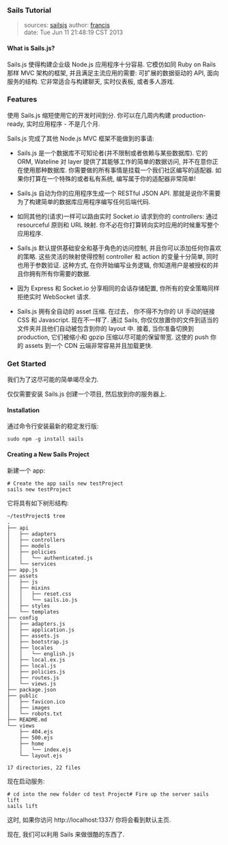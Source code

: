### Sails Tutorial

> sources: [sailsjs](http://sailsjs.org/)
> author: [francis](https://github.com/jhjguxin) </br>
> date: Tue Jun 11 21:48:19 CST 2013

#### What is Sails.js?

Sails.js 使得构建企业级 Node.js 应用程序十分容易. 它模仿如同 Ruby on Rails 那样 MVC 架构的框架, 并且满足主流应用的需要: 可扩展的数据驱动的 API, 面向服务的结构. 它非常适合与构建聊天, 实时仪表板, 或者多人游戏.

### Features

使用 Sails.js 缩短使用它的开发时间到分. 你可以在几周内构建 production-ready, 实时应用程序 - 不是几个月.

Sails.js 完成了其他 Node.js MVC 框架不能做到的事请:

- Sails.js 是一个数据库不可知论者(并不限制或者依赖与某些数据库). 它的 ORM, Wateline 对 layer 提供了其能够工作的简单的数据访问, 并不在意你正在使用那种数据库. 你需要做的所有事情是挂载一个我们社区编写的适配器. 如果你打算在一个特殊的或者私有系统, 编写属于你的适配器非常简单!

- Sails.js 自动为你的应用程序生成一个 RESTful JSON API. 那就是说你不需要为了构建简单的数据库应用程序编写任何后端代码.

- 如同其他的(请求)一样可以路由实时 Socket.io 请求到你的 controllers: 通过 resourceful 原则和 URL 映射. 你不必在你打算转向实时应用的时候重写整个应用程序.

- Sails.js 默认提供基础安全和基于角色的访问控制, 并且你可以添加任何你喜欢的策略. 这些灵活的映射使得控制 controller 和 action 的变量十分简单, 同时也用于参数验证. 这种方式, 在你开始编写业务逻辑, 你知道用户是被授权的并且你拥有所有你需要的数据.

- 因为 Express 和 Socket.io 分享相同的会话存储配置, 你所有的安全策略同样拒绝实时 WebSocket 请求.

- Sails.js 拥有全自动的 asset 压缩. 在过去， 你不得不为你的 UI 手动的链接 CSS 和 Javascript. 现在不一样了. 通过 Sails, 你仅仅放置你的文件到适当的文件夹并且他们自动被包含到你的 layout 中. 接着, 当你准备切换到 production, 它们被缩小和 gpzip 压缩以尽可能的保留带宽. 这使的 push 你的 assets 到一个 CDN 云端非常容易并且加载更快.

### Get Started

我们为了这尽可能的简单竭尽全力.

仅仅需要安装 Sails.js 创建一个项目, 然后放到你的服务器上.

#### Installation

通过命令行安装最新的稳定发行版:

    sudo npm -g install sails
    
#### Creating a New Sails Project

新建一个 app:

    # Create the app sails new testProject
    sails new testProject
    
它将具有如下树形结构:

```shell
~/testProject$ tree
.
├── api
│   ├── adapters
│   ├── controllers
│   ├── models
│   ├── policies
│   │   └── authenticated.js
│   └── services
├── app.js
├── assets
│   ├── js
│   ├── mixins
│   │   ├── reset.css
│   │   └── sails.io.js
│   ├── styles
│   └── templates
├── config
│   ├── adapters.js
│   ├── application.js
│   ├── assets.js
│   ├── bootstrap.js
│   ├── locales
│   │   └── english.js
│   ├── local.ex.js
│   ├── local.js
│   ├── policies.js
│   ├── routes.js
│   └── views.js
├── package.json
├── public
│   ├── favicon.ico
│   ├── images
│   └── robots.txt
├── README.md
└── views
    ├── 404.ejs
    ├── 500.ejs
    ├── home
    │   └── index.ejs
    └── layout.ejs

17 directories, 22 files
```

现在启动服务:

    # cd into the new folder cd test Project# Fire up the server sails lift
    sails lift
					
这时, 如果你访问 http://localhost:1337/ 你将会看到默认主页.

现在, 我们可以利用 Sails 来做很酷的东西了.
